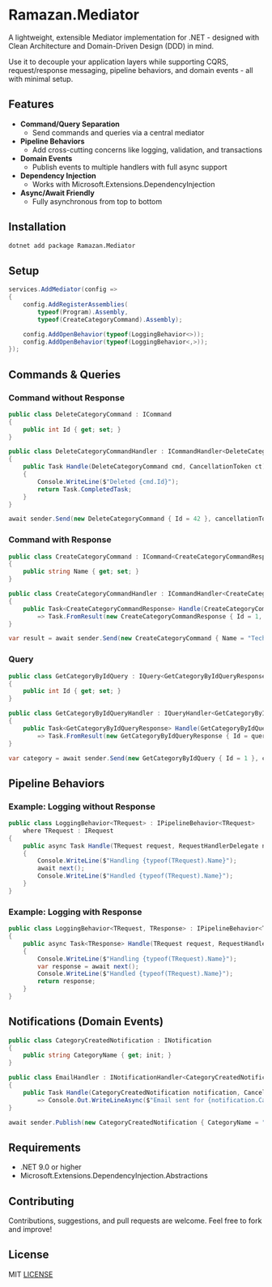 # Ramazan.Mediator

A lightweight, extensible Mediator implementation for .NET - designed with Clean Architecture and Domain-Driven Design (DDD) in mind.

Use it to decouple your application layers while supporting CQRS, request/response messaging, pipeline behaviors, and domain events - all with minimal setup.

## Features

- **Command/Query Separation**
  - Send commands and queries via a central mediator
- **Pipeline Behaviors**
  - Add cross-cutting concerns like logging, validation, and transactions
- **Domain Events**
  - Publish events to multiple handlers with full async support
- **Dependency Injection**
  - Works with Microsoft.Extensions.DependencyInjection
- **Async/Await Friendly**
  - Fully asynchronous from top to bottom

## Installation

```bash
dotnet add package Ramazan.Mediator
```

## Setup

```csharp
services.AddMediator(config =>
{
    config.AddRegisterAssemblies(
        typeof(Program).Assembly,
        typeof(CreateCategoryCommand).Assembly);

    config.AddOpenBehavior(typeof(LoggingBehavior<>));        
    config.AddOpenBehavior(typeof(LoggingBehavior<,>));
});
```

## Commands & Queries

### Command without Response

```csharp
public class DeleteCategoryCommand : ICommand
{
    public int Id { get; set; }
}

public class DeleteCategoryCommandHandler : ICommandHandler<DeleteCategoryCommand>
{
    public Task Handle(DeleteCategoryCommand cmd, CancellationToken ct)
    {
        Console.WriteLine($"Deleted {cmd.Id}");
        return Task.CompletedTask;
    }
}
```

```csharp
await sender.Send(new DeleteCategoryCommand { Id = 42 }, cancellationToken);
```

### Command with Response

```csharp
public class CreateCategoryCommand : ICommand<CreateCategoryCommandResponse>
{
    public string Name { get; set; }
}

public class CreateCategoryCommandHandler : ICommandHandler<CreateCategoryCommand, CreateCategoryCommandResponse>
{
    public Task<CreateCategoryCommandResponse> Handle(CreateCategoryCommand cmd, CancellationToken ct)
        => Task.FromResult(new CreateCategoryCommandResponse { Id = 1, Name = cmd.Name });
}
```

```csharp
var result = await sender.Send(new CreateCategoryCommand { Name = "Tech" }, cancellationToken);
```

### Query

```csharp
public class GetCategoryByIdQuery : IQuery<GetCategoryByIdQueryResponse>
{
    public int Id { get; set; }
}

public class GetCategoryByIdQueryHandler : IQueryHandler<GetCategoryByIdQuery, GetCategoryByIdQueryResponse>
{
    public Task<GetCategoryByIdQueryResponse> Handle(GetCategoryByIdQuery query, CancellationToken ct)
        => Task.FromResult(new GetCategoryByIdQueryResponse { Id = query.Id, Name = "Sample" });
}
```

```csharp
var category = await sender.Send(new GetCategoryByIdQuery { Id = 1 }, cancellationToken);
```

## Pipeline Behaviors

### Example: Logging without Response

```csharp
public class LoggingBehavior<TRequest> : IPipelineBehavior<TRequest>
    where TRequest : IRequest
{
    public async Task Handle(TRequest request, RequestHandlerDelegate next, CancellationToken ct)
    {
        Console.WriteLine($"Handling {typeof(TRequest).Name}");
        await next();
        Console.WriteLine($"Handled {typeof(TRequest).Name}");
    }
}
```

### Example: Logging with Response

```csharp
public class LoggingBehavior<TRequest, TResponse> : IPipelineBehavior<TRequest, TResponse>
{
    public async Task<TResponse> Handle(TRequest request, RequestHandlerDelegate<TResponse> next, CancellationToken ct)
    {
        Console.WriteLine($"Handling {typeof(TRequest).Name}");
        var response = await next();
        Console.WriteLine($"Handled {typeof(TRequest).Name}");
        return response;
    }
}
```

## Notifications (Domain Events)

```csharp
public class CategoryCreatedNotification : INotification
{
    public string CategoryName { get; init; }
}

public class EmailHandler : INotificationHandler<CategoryCreatedNotification>
{
    public Task Handle(CategoryCreatedNotification notification, CancellationToken ct)
        => Console.Out.WriteLineAsync($"Email sent for {notification.CategoryName}");
}
```

```csharp
await sender.Publish(new CategoryCreatedNotification { CategoryName = "Tech" }, cancellationToken);
```

## Requirements

* .NET 9.0 or higher
* Microsoft.Extensions.DependencyInjection.Abstractions

## Contributing

Contributions, suggestions, and pull requests are welcome. Feel free to fork and improve!

## License

MIT [LICENSE](LICENSE)